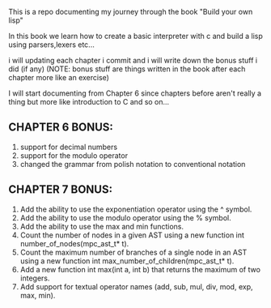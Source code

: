 This is a repo documenting my journey through the book "Build your own lisp"

In this book we learn how to create a basic interpreter with c and build a lisp using parsers,lexers etc...

i will updating each chapter i commit and i will write down the bonus stuff i did (if any) (NOTE: bonus stuff are things written in the book after each chapter more like an exercise)


I will start documenting from Chapter 6 since chapters before aren't really a thing but more like introduction to C and so on...

###

## CHAPTER 6 BONUS:
1. support for decimal numbers
2. support for the modulo operator
3. changed the grammar from polish notation to conventional notation



## CHAPTER 7 BONUS:
1. Add the ability to use the exponentiation operator using the ^ symbol.
2. Add the ability to use the modulo operator using the % symbol.
3. Add the ability to use the max and min functions.
4. Count the number of nodes in a given AST using a new function int number_of_nodes(mpc_ast_t* t).
5. Count the maximum number of branches of a single node in an AST using a new function int max_number_of_children(mpc_ast_t* t).
6. Add a new function int max(int a, int b) that returns the maximum of two integers.
7. Add support for textual operator names (add, sub, mul, div, mod, exp, max, min).